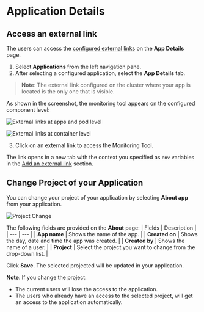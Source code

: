 # Application Details

## Access an external link

The users can access the [configured external links](../../user-guide/global-configurations/external-links.md) on the **App Details** page.

1. Select **Applications** from the left navigation pane.
2. After selecting a configured application, select the **App Details** tab.
   
> **Note**: The external link configured on the cluster where your app is located is the only one that is visible.

As shown in the screenshot, the monitoring tool appears on the configured component level:

![External links at apps and pod level](https://devtron-public-asset.s3.us-east-2.amazonaws.com/external-tools/link-app-pod-level.png)

![External links at container level](https://devtron-public-asset.s3.us-east-2.amazonaws.com/external-tools/link-container-level.png)


3. Click on an external link to access the Monitoring Tool.

The link opens in a new tab with the context you specified as `env` variables in the [Add an external link](./global-configurations/../../global-configurations/external-links.md) section.

## Change Project of your Application

You can change your project of your application by selecting **About app** from your application.

![Project Change](https://devtron-public-asset.s3.us-east-2.amazonaws.com/images/debugging-deployment-and-monitoring/project-change.png)

The following fields are provided on the **About** page:
| Fields | Description |
| --- | --- |
| **App name** | Shows the name of the app. |
| **Created on** | Shows the day, date and time the app was created. |
| **Created by** | Shows the name of a user. |
| **Project**    | Select the project you want to change from the drop-down list. |

Click **Save**. The selected projected will be updated in your application.

**Note**: If you change the project:
* The current users will lose the access to the application.
* The users who already have an access to the selected project, will get an access to the application automatically.